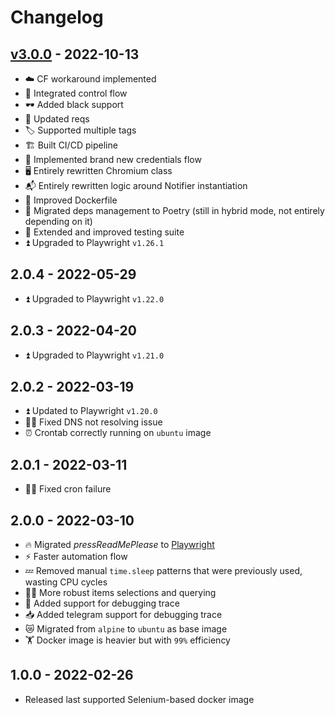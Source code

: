 # Changelog


## [v3.0.0] - 2022-10-13

* ☁️ CF workaround implemented
* 🛂 Integrated control flow
* 🕶 Added black support
* 📖 Updated reqs
* 🏷 Supported multiple tags
* 🏗 Built CI/CD pipeline
* 🪪 Implemented brand new credentials flow
* 🖥 Entirely rewritten Chromium class
* 📬 Entirely rewritten logic around Notifier instantiation
* 🐳 Improved Dockerfile
* 🔖 Migrated deps management to Poetry (still in hybrid mode, not entirely depending on it)
* 🧪 Extended and improved testing suite
* ⏫ Upgraded to Playwright `v1.26.1`


## 2.0.4 - 2022-05-29

* ⏫ Upgraded to Playwright `v1.22.0`


## 2.0.3 - 2022-04-20

* ⏫ Upgraded to Playwright `v1.21.0`

## 2.0.2 - 2022-03-19

* ⏫ Updated to Playwright `v1.20.0`
* 👨‍🔧 Fixed DNS not resolving issue
* ⏰ Crontab correctly running on `ubuntu` image

## 2.0.1 - 2022-03-11

* 👨‍🔧 Fixed cron failure

## 2.0.0 - 2022-03-10

* 🔥 Migrated *pressReadMePlease* to [Playwright](https://playwright.dev)
* ⚡️ Faster automation flow
* 💤 Removed manual `time.sleep` patterns that were previously used, wasting CPU cycles
* 💪🏻 More robust items selections and querying
* 🐞 Added support for debugging trace
* 📥 Added telegram support for debugging trace
* 😿 Migrated from `alpine` to `ubuntu` as base image
* 🏋️‍ Docker image is heavier but with `99%` efficiency

## 1.0.0 - 2022-02-26

 * Released last supported Selenium-based docker image


[v3.0.0]: https://github.com/tatoalo/pressReadMePlease/releases/tag/v3.0.0
